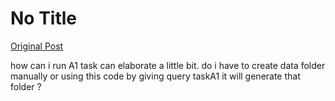 # No Title

[Original Post](https://discourse.onlinedegree.iitm.ac.in/t/167172/12)

<p>how can i run A1 task can elaborate a little bit. do i have to create data folder manually or  using this code by giving query taskA1 it will generate that folder ?</p>